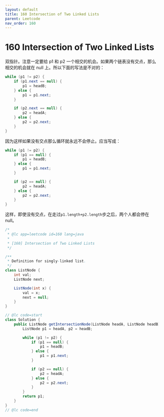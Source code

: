 ```yaml
---
layout: default
title: 160 Intersection of Two Linked Lists
parent: Leetcode
nav_order: 160
---
```


# 160 Intersection of Two Linked Lists

双指针。注意一定要给 p1 和 p2 一个相交的机会。如果两个链表没有交点，那么相交的机会就在 null 上。所以下面的写法是不对的：

```java
while (p1 != p2) {
    if (p1.next == null) {
        p1 = headB;
    } else {
        p1 = p1.next;
    }

    if (p2.next == null) {
        p2 = headA;
    } else {
        p2 = p2.next;
    }
}
```

因为这样如果没有交点那么循环就永远不会停止。应当写成：

```java
while (p1 != p2) {
    if (p1 == null) {
        p1 = headB;
    } else {
        p1 = p1.next;
    }

    if (p2 == null) {
        p2 = headA;
    } else {
        p2 = p2.next;
    }
}
```

这样，即使没有交点，在走过`p1.length+p2.length`步之后，两个人都会停在null。

```java
/*
 * @lc app=leetcode id=160 lang=java
 *
 * [160] Intersection of Two Linked Lists
 */

/**
 * Definition for singly-linked list.
 */
class ListNode {
    int val;
    ListNode next;

    ListNode(int x) {
        val = x;
        next = null;
    }
}

// @lc code=start
class Solution {
    public ListNode getIntersectionNode(ListNode headA, ListNode headB) {
        ListNode p1 = headA, p2 = headB;

        while (p1 != p2) {
            if (p1 == null) {
                p1 = headB;
            } else {
                p1 = p1.next;
            }

            if (p2 == null) {
                p2 = headA;
            } else {
                p2 = p2.next;
            }
        }
        return p1;
    }
}
// @lc code=end

```